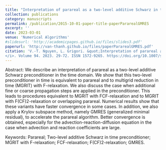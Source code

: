 ```yaml
---
title: "Interpretation of parareal as a two-level additive Schwarz in time preconditioner and its acceleration with GMRES"
collection: publications
category: manuscripts
permalink: /publication/2015-10-01-paper-title-paperPararealGMRES
excerpt: ''
date: 2023-03-01
venue: 'Numerical Algorithms'
#slidesurl: 'http://academicpages.github.io/files/slides3.pdf'
paperurl: 'http://van-thanh.github.io/files/paperPararealGMRES.pdf'
citation: 'V.-T. Nguyen, L. Grigori. &quot;Interpretation of parareal as a two-level additive Schwarz in time preconditioner and its acceleration with GMRES.&quot; <i>Numerical Algorithms
</i>. Volume 94. 2023. 29-72. ISSN 1572-9265. https://doi.org/10.1007/s11075-022-01492-8.'
---
```


 Abstract: We describe an interpretation of parareal as a two-level additive Schwarz preconditioner in the time domain. We show that this two-level preconditioner in time is equivalent to parareal and to multigrid reduction in time (MGRIT) with F-relaxation. We also discuss the case when additional fine or coarse propagation steps are applied in the preconditioner. This leads to procedures equivalent to MGRIT with FCF-relaxation and to MGRIT with F(CF)2-relaxation or overlapping parareal. Numerical results show that these variants have faster convergence in some cases. In addition, we also apply a Krylov subspace method, namely GMRES (generalized minimal residual), to accelerate the parareal algorithm. Better convergence is obtained, especially for the advection-reaction-diffusion equation in the case when advection and reaction coefficients are large.

Keywords: Parareal; Two-level additive Schwarz in time preconditioner; MGRIT with F-relaxation; FCF-relaxation; F(CF)2-relaxation; GMRES.